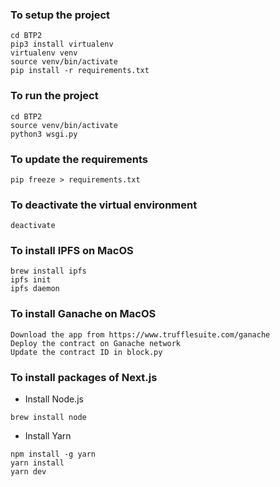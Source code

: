 ### To setup the project

```
cd BTP2
pip3 install virtualenv
virtualenv venv
source venv/bin/activate
pip install -r requirements.txt
```

### To run the project

```
cd BTP2
source venv/bin/activate
python3 wsgi.py
```

### To update the requirements

```
pip freeze > requirements.txt
```

### To deactivate the virtual environment

```
deactivate
```

### To install IPFS on MacOS

```
brew install ipfs
ipfs init
ipfs daemon
```

### To install Ganache on MacOS

```
Download the app from https://www.trufflesuite.com/ganache
Deploy the contract on Ganache network
Update the contract ID in block.py
```

### To install packages of Next.js

- Install Node.js

```
brew install node
```

- Install Yarn

```
npm install -g yarn
yarn install
yarn dev
```